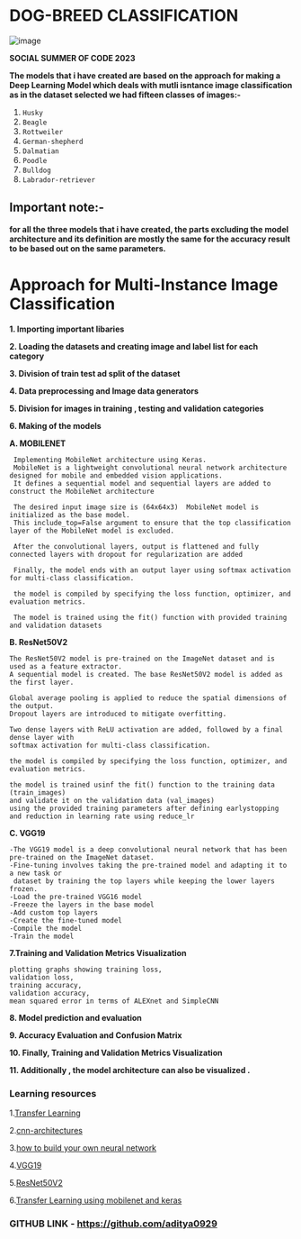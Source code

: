 # DOG-BREED CLASSIFICATION

![image](https://github.com/aditya0929/Dog-Breeds-Classification/assets/127277877/d67069e5-d420-48eb-88f1-8e468cfb32c1)

**SOCIAL SUMMER OF CODE 2023**

**The models that i have created are based on the approach for making a Deep Learning Model which deals with mutli isntance image classification as in the dataset selected we had fifteen classes of images:-**

1. `Husky`
2. `Beagle`
3. `Rottweiler`
4. `German-shepherd`
5. `Dalmatian`
6. `Poodle`
7. `Bulldog`
8. `Labrador-retriever`

## Important note:-

**for all the three models that i have created, the parts excluding the model architecture and its definition are mostly the same for the accuracy result to be based out on the same parameters.**

# Approach for Multi-Instance Image Classification

**1. Importing important libaries**

**2. Loading the datasets and creating image and label list for each category**

**3. Division of train test ad split of the dataset**

**4. Data preprocessing and Image data generators**

**5. Division for images in training , testing and validation categories**

**6. Making of the models**

**A. MOBILENET**

     Implementing MobileNet architecture using Keras.
     MobileNet is a lightweight convolutional neural network architecture designed for mobile and embedded vision applications.
     It defines a sequential model and sequential layers are added to construct the MobileNet architecture

     The desired input image size is (64x64x3)  MobileNet model is initialized as the base model.
     This include_top=False argument to ensure that the top classification layer of the MobileNet model is excluded.

     After the convolutional layers, output is flattened and fully connected layers with dropout for regularization are added

     Finally, the model ends with an output layer using softmax activation for multi-class classification.

     the model is compiled by specifying the loss function, optimizer, and evaluation metrics.

     The model is trained using the fit() function with provided training and validation datasets

**B. ResNet50V2**

    The ResNet50V2 model is pre-trained on the ImageNet dataset and is used as a feature extractor.
    A sequential model is created. The base ResNet50V2 model is added as the first layer.

    Global average pooling is applied to reduce the spatial dimensions of the output.
    Dropout layers are introduced to mitigate overfitting.

    Two dense layers with ReLU activation are added, followed by a final dense layer with
    softmax activation for multi-class classification.

    the model is compiled by specifying the loss function, optimizer, and evaluation metrics.

    the model is trained usinf the fit() function to the training data (train_images)
    and validate it on the validation data (val_images)
    using the provided training parameters after defining earlystopping and reduction in learning rate using reduce_lr

**C. VGG19**

    -The VGG19 model is a deep convolutional neural network that has been pre-trained on the ImageNet dataset.
    -Fine-tuning involves taking the pre-trained model and adapting it to a new task or
     dataset by training the top layers while keeping the lower layers frozen.
    -Load the pre-trained VGG16 model
    -Freeze the layers in the base model
    -Add custom top layers
    -Create the fine-tuned model
    -Compile the model
    -Train the model

**7.Training and Validation Metrics Visualization**

    plotting graphs showing training loss,
    validation loss,
    training accuracy,
    validation accuracy,
    mean squared error in terms of ALEXnet and SimpleCNN

**8. Model prediction and evaluation**

**9. Accuracy Evaluation and Confusion Matrix**

**10. Finally, Training and Validation Metrics Visualization**

**11. Additionally , the model architecture can also be visualized .**

### Learning resources

1.[Transfer Learning](https://towardsdatascience.com/a-comprehensive-hands-on-guide-to-transfer-learning-with-real-world-applications-in-deep-learning-212bf3b2f27a)

2.[cnn-architectures](https://medium.com/@RaghavPrabhu/cnn-architectures-lenet-alexnet-vgg-googlenet-and-resnet-7c81c017b848)

3.[how to build your own neural network](https://medium.com/towards-data-science/how-to-build-your-own-neural-network-from-scratch-in-python-68998a08e4f6)

4.[VGG19](https://medium.com/@AnasBrital98/vgg-16-and-vgg-19-cnn-architectures-d876f639cab7)

5.[ResNet50V2](https://medium.com/towards-data-science/build-a-custom-resnetv2-with-the-desired-depth-92892ec79d4b)

6.[Transfer Learning using mobilenet and keras](https://medium.com/towards-data-science/transfer-learning-using-mobilenet-and-keras-c75daf7ff299)

### GITHUB LINK - https://github.com/aditya0929
